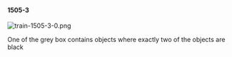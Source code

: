 #### 1505-3
![train-1505-3-0.png](https://github.com/lil-lab/nlvr/raw/master/nlvr/train/images/35/train-1505-3-0.png "train-1505-3-0.png")

One of the grey box contains objects where exactly two of the objects are black